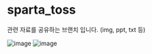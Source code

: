 # sparta_toss
관련 자료를 공유하는 브랜치 입니다. (img, ppt, txt 등)



![image](https://user-images.githubusercontent.com/69447345/193442988-ab5571c2-316e-4aef-ae48-1c9cb6dff1af.png)
![image](https://user-images.githubusercontent.com/69447345/193442880-04e7aa7d-6e5a-4bad-a8de-d9fceaf5de69.png)


